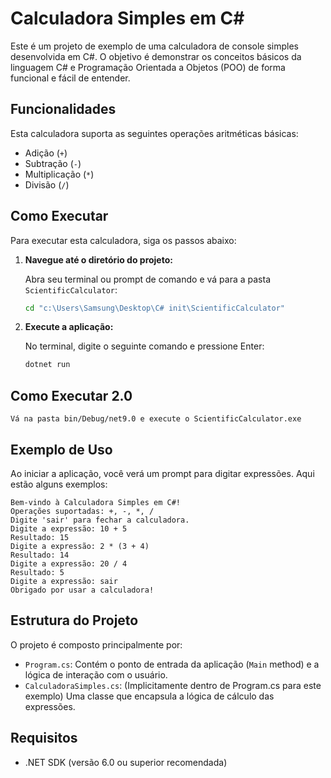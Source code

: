 # Calculadora Simples em C#

Este é um projeto de exemplo de uma calculadora de console simples desenvolvida em C#. O objetivo é demonstrar os conceitos básicos da linguagem C# e Programação Orientada a Objetos (POO) de forma funcional e fácil de entender.

## Funcionalidades

Esta calculadora suporta as seguintes operações aritméticas básicas:

*   Adição (`+`)
*   Subtração (`-`)
*   Multiplicação (`*`)
*   Divisão (`/`)

## Como Executar

Para executar esta calculadora, siga os passos abaixo:

1.  **Navegue até o diretório do projeto:**

    Abra seu terminal ou prompt de comando e vá para a pasta `ScientificCalculator`:

    ```bash
    cd "c:\Users\Samsung\Desktop\C# init\ScientificCalculator"
    ```

2.  **Execute a aplicação:**

    No terminal, digite o seguinte comando e pressione Enter:

    ```bash
    dotnet run
    ```
## Como Executar 2.0

     
    Vá na pasta bin/Debug/net9.0 e execute o ScientificCalculator.exe
    


## Exemplo de Uso

Ao iniciar a aplicação, você verá um prompt para digitar expressões. Aqui estão alguns exemplos:

```
Bem-vindo à Calculadora Simples em C#!
Operações suportadas: +, -, *, /
Digite 'sair' para fechar a calculadora.
Digite a expressão: 10 + 5
Resultado: 15
Digite a expressão: 2 * (3 + 4)
Resultado: 14
Digite a expressão: 20 / 4
Resultado: 5
Digite a expressão: sair
Obrigado por usar a calculadora!
```

## Estrutura do Projeto

O projeto é composto principalmente por:

*   `Program.cs`: Contém o ponto de entrada da aplicação (`Main` method) e a lógica de interação com o usuário.
*   `CalculadoraSimples.cs`: (Implicitamente dentro de Program.cs para este exemplo) Uma classe que encapsula a lógica de cálculo das expressões.

## Requisitos

*   .NET SDK (versão 6.0 ou superior recomendada)
